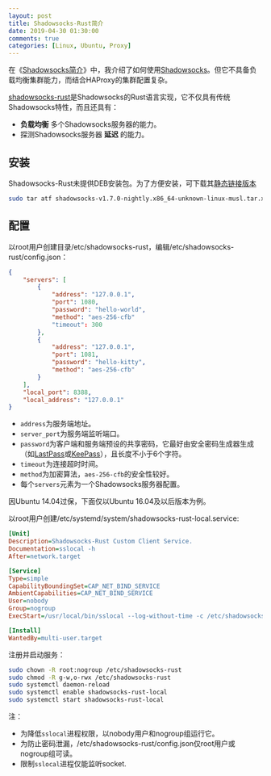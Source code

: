 ```yaml
---
layout: post
title: Shadowsocks-Rust简介
date: 2019-04-30 01:30:00
comments: true
categories: [Linux, Ubuntu, Proxy]
---
```


在《[Shadowsocks简介](https://www.malike.net.cn/blog/2016/11/29/shadowsocks-tutorial/)》中，我介绍了如何使用[Shadowsocks](https://shadowsocks.org/en/index.html)。但它不具备负载均衡集群能力，而结合HAProxy的集群配置复杂。

[shadowsocks-rust](https://github.com/shadowsocks/shadowsocks-rust)是Shadowsocks的Rust语言实现，它不仅具有传统Shadowsocks特性，而且还具有：

* **负载均衡** 多个Shadowsocks服务器的能力。
* 探测Shadowsocks服务器 **延迟** 的能力。

## 安装

Shadowsocks-Rust未提供DEB安装包。为了方便安装，可下载其[静态链接版本](https://github.com/shadowsocks/shadowsocks-rust/releases)

```bash
sudo tar atf shadowsocks-v1.7.0-nightly.x86_64-unknown-linux-musl.tar.xz -C /usr/local/bin
```
## 配置

以root用户创建目录/etc/shadowsocks-rust，编辑/etc/shadowsocks-rust/config.json：

```json
{
    "servers": [
        {
            "address": "127.0.0.1",
            "port": 1080,
            "password": "hello-world",
            "method": "aes-256-cfb"
            "timeout": 300
        },
        {
            "address": "127.0.0.1",
            "port": 1081,
            "password": "hello-kitty",
            "method": "aes-256-cfb"
        }
    ],
    "local_port": 8388,
    "local_address": "127.0.0.1"
}
```

* `address`为服务端地址。
* `server_port`为服务端监听端口。
* `password`为客户端和服务端预设的共享密码，它最好由安全密码生成器生成（如[LastPass](https://www.lastpass.com/)或[KeePass](http://keepass.info/)），且长度不小于6个字符。
* `timeout`为连接超时时间。
* `method`为加密算法，`aes-256-cfb`的安全性较好。
* 每个`servers`元素为一个Shadowsocks服务器配置。

因Ubuntu 14.04过保，下面仅以Ubuntu 16.04及以后版本为例。

以root用户创建/etc/systemd/system/shadowsocks-rust-local.service:

```ini
[Unit]
Description=Shadowsocks-Rust Custom Client Service.
Documentation=sslocal -h
After=network.target

[Service]
Type=simple
CapabilityBoundingSet=CAP_NET_BIND_SERVICE
AmbientCapabilities=CAP_NET_BIND_SERVICE
User=nobody
Group=nogroup
ExecStart=/usr/local/bin/sslocal --log-without-time -c /etc/shadowsocks-rust/config.json

[Install]
WantedBy=multi-user.target
```

注册并启动服务：

```bash
sudo chown -R root:nogroup /etc/shadowsocks-rust
sudo chmod -R g-w,o-rwx /etc/shadowsocks-rust
sudo systemctl daemon-reload
sudo systemctl enable shadowsocks-rust-local
sudo systemctl start shadowsocks-rust-local
```

注：

* 为降低`sslocal`进程权限，以nobody用户和nogroup组运行它。
* 为防止密码泄漏，/etc/shadowsocks-rust/config.json仅root用户或nogroup组可读。
* 限制`sslocal`进程仅能监听socket.
